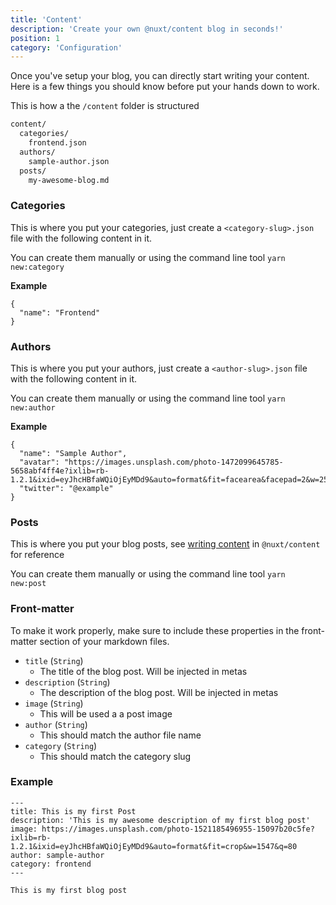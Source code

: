 ```yaml
---
title: 'Content'
description: 'Create your own @nuxt/content blog in seconds!'
position: 1
category: 'Configuration'
---
```


Once you've setup your blog, you can directly start writing your content. Here is a few things you should know before put your hands down to work.

This is how a the `/content` folder is structured

```bash
content/
  categories/
    frontend.json
  authors/
    sample-author.json
  posts/
    my-awesome-blog.md
```

### Categories

This is where you put your categories, just create a `<category-slug>.json` file with the following content in it.

You can create them manually or using the command line tool `yarn new:category`

**Example**

```json[frontend.json]
{
  "name": "Frontend"
}
```

### Authors

This is where you put your authors, just create a `<author-slug>.json` file with the following content in it.

You can create them manually or using the command line tool `yarn new:author`

**Example**

```json[sample-author.json]
{
  "name": "Sample Author",
  "avatar": "https://images.unsplash.com/photo-1472099645785-5658abf4ff4e?ixlib=rb-1.2.1&ixid=eyJhcHBfaWQiOjEyMDd9&auto=format&fit=facearea&facepad=2&w=256&h=256&q=80",
  "twitter": "@example"
}
```

### Posts

This is where you put your blog posts, see [writing content](https://content.nuxtjs.org/writing) in `@nuxt/content` for reference

You can create them manually or using the command line tool `yarn new:post`

### Front-matter

To make it work properly, make sure to include these properties in the front-matter section of your markdown files.

- `title` (`String`)
  - The title of the blog post. Will be injected in metas
- `description` (`String`)
  - The description of the blog post. Will be injected in metas
- `image` (`String`)
  - This will be used a a post image
- `author` (`String`)
  - This should match the author file name
- `category` (`String`)
  - This should match the category slug

### Example
```bash[content/posts/frontend/first-blog-post.md]
---
title: This is my first Post
description: 'This is my awesome description of my first blog post'
image: https://images.unsplash.com/photo-1521185496955-15097b20c5fe?ixlib=rb-1.2.1&ixid=eyJhcHBfaWQiOjEyMDd9&auto=format&fit=crop&w=1547&q=80
author: sample-author
category: frontend
---

This is my first blog post
```
